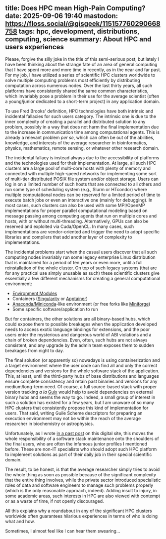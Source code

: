 title: Does HPC mean High-Pain Computing?
date: 2025-09-06 19:40
mastodon: https://floss.social/@gisgeek/115157760290668758
tags: hpc, development, distributions, computing, science
summary: About HPC and users experiences
---

Please, forgive the silly joke in the title of this semi-serious post, but
lately I have been thinking about the strange fate of an area of general
computing that I have spent more and more time in recently, as in the near and
far past. For my job, I have utilized a series of scientific HPC clusters
worldwide to solve multiple computing problems most efficiently by distributing
computation across numerous nodes. Over the last thirty years, all such
platforms have consistently shared the same common characteristics, which
invariably pose a problem in their use for the average scientist 
(often a young/junior dedicated to a short-term project) in any
application domain.

To use Fred Brooks' definition, HPC technologies have both intrinsic and
incidental fallacies for such users category. The intrinsic one is due to the inner
complexity of creating a parallel and distributed solution to any problem,
possibly in a way that does not harm the final implementation due to the
increase in communication time among computational agents. This is already a
relevant problem _per se_, which can often be out of the abilities, knowledge, and
interests of the average researcher in bioinformatics, physics, mathematics,
remote sensing, or whatever other research domain.

The incidental fallacy is instead always due to the accessibility of platforms and the
technologies used for their implementation. At large, all such HPC clusters are
a large pool of multi-core hosts with plenty of memory and connected with
multiple high-speed networks for implementing some sort of multi-tier
distributed POSIX file system and/or object storage.  Users can log in on a
limited number of such hosts that are connected to all others and run some type
of scheduling system (e.g., Slurm or HTcondor) where multiple computational nodes can
be reserved for a limited period of time to execute batch jobs or even an
interactive one (mainly for debugging). In most cases, such clusters can also be
used with some MPI/OpenMP implementations for proper parallel computational
modeling based on message passing among computing agents that run on multiple
cores and hosts, with or without multi-threading. Alternatively, GPUs can also
be reserved and exploited via Cuda/OpenCL. In many cases, such implementations
are vendor-oriented and trigger the need to adopt specific libraries and
compilers that add another layer of complexity to implementations.

The incidental problems start when the casual users discover that all such computing
nodes invariably run some legacy enterprise Linux distribution that is maintained 
for a period of ten years or even more, until a full reinstallation of the whole
cluster. On top of such legacy systems (that are for
any practical use simply unusable as such) these scientific clusters give
essentially a few different mechanisms for creating a general computational
environment:

 * [Environment Modules](https://modules.readthedocs.io/en/latest/) 
 * Containers ([Singularity](https://sylabs.io/singularity/) or [Apptainer](https://apptainer.org/))
 * [Anaconda/Miniconda](https://www.anaconda.com/)-like environment (or free forks like [Miniforge](https://github.com/conda-forge/miniforge))
 * Some specific software/application to run 

But for containers, the other solutions are all binary-based hubs, which could
expose them to possible breakages when the application developed needs to access
exotic language bindings for extensions, and the poor users enter the mysterious
and dangerous world of ABI violations and a chain of broken dependencies. Even,
often, such hubs are not always consistent, and any upgrade by the admin team
exposes them to sudden breakages from night to day.

The final solution (or apparently so) nowadays is using containerization and a
target environment where the user code can find all and only the correct
dependencies and versions for the whole software stack of the application. This,
at least, until the third-party hubs of base distributions and languages ensure
complete consistency and retain past binaries and versions for any
medium/long-term need. Of course, a full source-based stack with proper version
tracking _a la_ [Guix](https://lovergine.com/tags/guix.html) would help to avoid
dependencies on external binary hubs and seems the way to go. Indeed, a small
group of interest in such a solution has existed for a few years, but I am
unaware of so many HPC clusters that consistently propose this kind of
implementation for users. That said, writing Guile Scheme descriptors for
preparing an execution environment may not be within the reach of the average
researcher in biochemistry or astrophysics.

Unfortunately, as I wrote 
[in a past post](https://lovergine.com/are-distributions-still-relevant.html) 
on this digital site, this moves the
whole responsibility of a software stack maintenance onto the shoulders of the
final users, who are often the infamous junior profiles I mentioned before.
These are non-IT specialists who should adopt such HPC platform to implement 
solutions as part of their daily job in their special scientific domain.

The result, to be honest, is that the average researcher simply tries to avoid
the whole thing as soon as possible because of the significant complexity that
the entire thing involves, while the private sector introduced specialistic
roles of data and software engineers to manage such problems properly (which is
the only reasonable approach, indeed).  Adding insult to injury, in some
academic areas, such interests in HPC are also viewed with contempt or as a
waste of time, if not openly discouraged.
 
All this explains why a roundabout in any of the significant HPC clusters
worldwide often guarantees hilarious experiences in terms of who is doing what
and how.

Sometimes, I almost feel like I can hear them swearing...

